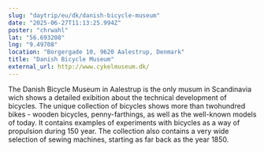 ```yaml
---
slug: "daytrip/eu/dk/danish-bicycle-museum"
date: "2025-06-27T11:13:25.994Z"
poster: "chrwahl"
lat: "56.693208"
lng: "9.49708"
location: "Borgergade 10, 9620 Aalestrup, Denmark"
title: "Danish Bicycle Museum"
external_url: http://www.cykelmuseum.dk/
---
```

The Danish Bicycle Museum in Aalestrup is the only musum in Scandinavia wich shows a detailed exibition about the technical development of bicycles.
The unique collection of bicycles shows more than twohundred bikes - wooden bicycles, penny-farthings, as well as the well-known models of today. It contains examples of experiments with bicycles as a way of propulsion during 150 year.
The collection also contains a very wide selection of sewing machines, starting as far back as the year 1850.